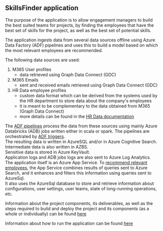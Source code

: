 ## SkillsFinder application

The purpose of the application is to allow engagement managers to build the best suited teams for projects, by finding the employees that have the best set of skills for the project, as well as the best set of potential skills.

The application ingests data from several data sources offline using Azure Data Factory (ADF) pipelines and uses this to build a model based on which the most relevant employees are recommended.

The following data sources are used:
1. M365 User profiles
   - data retrieved using Graph Data Connect (GDC)
2. M365 Emails
   - sent and received emails retrieved using Graph Data Connect (GDC)
3. HR Data employee profiles
   - custom data format which can be derived from the systems used by the HR department to store data about the company's employees
   - it is meant to be complementary to the data obtained from M365 (Graph Data Connect)
   - more details can be found in the [HR Data documentation](./docs/HR_Data.md)
   
The [ADF pipelines](docs/AzureDataFactory.MD) process the data from these sources using mainly Azure Databricks (ADB) 
jobs written either in scala or spark. The pipelines are orchestrated by [ADF triggers](docs/ADF_trigger_creation_policy.md).  
The resulting data is written in AzureSQL and/or in Azure Cognitive Search. Intermediate data is also written in AZBS.  
Sensitive data is stored in Azure KeyVault.  
Application logs and ADB jobs logs are also sent to Azure Log Analytics.  
The application itself is an Azure App Service. 
To [recommend relevant employees](./docs/searching_for_relevant_employees.md), the App Service combines results of queries
sent to Azure Search, and it enhances and filters this information using queries sent to AzureSql.  
It also uses the AzureSql database to store and retrieve information about configurations, user settings, user teams, 
state of long-running operations, etc.  

Information about the project components, its deliverables, as well as the steps required to build and deploy
the project and its components (as a whole or individually) can be found [here](./deployment/README.MD)  

Information about how to run the application can be found [here](./jgraph/core/README.MD)



